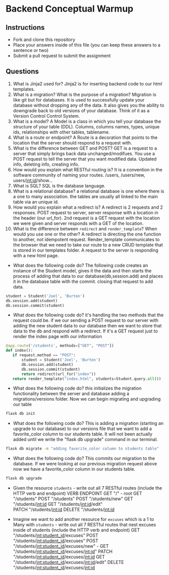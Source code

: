 # Backend Conceptual Warmup

## Instructions

* Fork and clone this repository
* Place your answers inside of this file (you can keep these answers to a sentence or two)
* Submit a pull request to submit the assignment

## Questions

1.  What is Jinja2 used for?
    Jinja2 is for inserting backend code to our html templates.
2.  What is a migration? What is the purpose of a migration? Migration is like git but for databases. It is used to successfully update your database without dropping any of the data. It also gives you the ability to downgrade back to old versions of your database. Think of it as a Version Control Control System.
3.  What is a model? A Model is a class in which you tell your database the structure of your table (DDL). Columns, columns names, types, unique ids, relationships with other tables, tablename.
4.  What is a route or endpoint? A Route is a decoration that points to the location that the server should respond to a request with.
5.  What is the difference between GET and POST? GET is a request to a server that simply brings back data unchanged/modifues. You use a POST request to tell the server that you want modified data. Updated info, deleting info, creating info.
6.  How would you explain what RESTful routing is? It is a convention in the software community of naming your routes. /users, /users/new, users/<int:id>/show...
7.  What is SQL? SQL is the database language.
8.  What is a relational database? a relational database is one where there is a one to many association. the tables are usually all linked to the main table via an unique id.
9.  How would you explain what a redirect is? A redirect is 2 requests and 2 responses. POST request to server, server response with a location in the header (our url_for). 2nd request is a GET request with the location we were given and server responds with a GET of the location.
10. What is the difference between `redirect` and `render_template`? When would you use one or the other? A redirect is directing the one function to another, not idempotent request. Render_template communicates to the browser that we need to take our route to a new CRUD template that is stored in our templates folder. A request to the server is responding with a new html page.

* What does the following code do? The following code creates an instance of the Student model, gives it the data and then starts the process of adding that data to our database(db,session.add) and places it in the database table with the commit. closing that request to add data.

```py
student = Student('Joel', 'Burton')
db.session.add(student)
db.session.commit(student)
```

* What does the following code do? it's handling the two methods that the request could be. if we our sending a POST request to our server with adding the new student data to our database then we want to store that data to the db and respond with a redirect. If it's a GET request just to render the index page with our information

```py
@app.route('/students', methods=["GET", "POST"])
def index():
   if request.method == "POST":
       student = Student('Joel', 'Burton')
       db.session.add(student)
       db.session.commit(student)
       return redirect(url_for("index"))
   return render_template("index.html", students=Student.query.all())
```

* What does the following code do? this initializes the migration functionality between the server and database adding a migrations/versions folder. Now we can begin migrating and upgrading our table

```sh
flask db init
```

* What does the following code do? This is adding a migration (starting an upgrade to our database) to our versions file that we want to add a favorite_color column to our students table. It will not been actually added until we write the "flask db upgrade" command in our terminal.

```sh
flask db migrate -m "adding favorite_color column to students table"
```

* What does the following code do? This commits our migration to the database. If we were looking at our previous migration request above now we have a favorite_color column in our students table.

```sh
flask db upgrade
```

* Given the resource `students` - write out all 7 RESTful routes (include the HTTP verb and endpoint)
  VERB ENDPOINT
  GET "/" - root
  GET "/students"
  POST "/students"
  POST "/students/new"
  GET "/students/<int:id>
  GET "/students/<int:id>/edit"  
  PATCH "/students/<int:id>
  DELETE "/students/<int:id>

* Imagine we want to add another resource for `excuses` which is a 1 to Many with `students` - write out all 7 RESTful routes that nest excuses inside of students (include the HTTP verb and endpoint)
  GET "/students/<int:student_id>/excuses"
  POST "/students/<int:student_id>/excuses"
  POST "/students/<int:student_id>/excuses/new" -
  GET "/students/<int:student_id>/excuses/<int:id>"
  PATCH "/students/<int:student_id>/excuses/<int:id>
  GET "/students/<int:student_id>/excuses/<int:id>/edit"
  DELETE "/students/<int:student_id>/excuses/<int:id>
